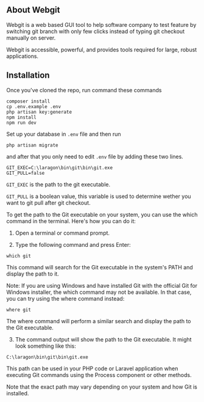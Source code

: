 ## About Webgit

Webgit is a web based GUI tool to help software company to test feature by switching git branch with only few clicks instead of typing git checkout manually on server.  

Webgit is accessible, powerful, and provides tools required for large, robust applications.

## Installation
Once you've cloned the repo, run command these commands 
```
composer install
cp .env.example .env
php artisan key:generate
npm install
npm run dev
```

Set up your database in `.env` file and then run

```
php artisan migrate
```

and after that you only need to edit `.env` file by adding these two lines.

```
GIT_EXEC=C:\laragon\bin\git\bin\git.exe
GIT_PULL=false
```

`GIT_EXEC` is the path to the git executable.

`GIT_PULL` is a boolean value, this variable is used to determine wether you want to git pull after git checkout.

To get the path to the Git executable on your system, you can use the which command in the terminal. Here's how you can do it:

1. Open a terminal or command prompt.

2. Type the following command and press Enter:

```
which git
```
This command will search for the Git executable in the system's PATH and display the path to it.

Note: If you are using Windows and have installed Git with the official Git for Windows installer, the which command may not be available. In that case, you can try using the where command instead:

```
where git
```
The where command will perform a similar search and display the path to the Git executable.

3. The command output will show the path to the Git executable. It might look something like this:

```
C:\laragon\bin\git\bin\git.exe
```
This path can be used in your PHP code or Laravel application when executing Git commands using the Process component or other methods.

Note that the exact path may vary depending on your system and how Git is installed.